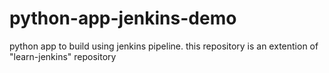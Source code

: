 # python-app-jenkins-demo
python app to build using jenkins pipeline. this repository is an extention of "learn-jenkins" repository
